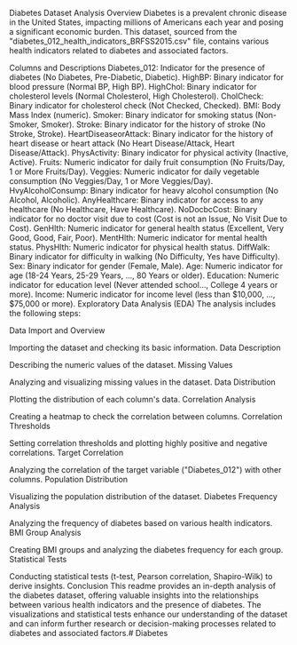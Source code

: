 Diabetes Dataset Analysis
Overview
Diabetes is a prevalent chronic disease in the United States, impacting millions of Americans each year and posing a significant economic burden. This dataset, sourced from the "diabetes_012_health_indicators_BRFSS2015.csv" file, contains various health indicators related to diabetes and associated factors.

Columns and Descriptions
Diabetes_012: Indicator for the presence of diabetes (No Diabetes, Pre-Diabetic, Diabetic).
HighBP: Binary indicator for blood pressure (Normal BP, High BP).
HighChol: Binary indicator for cholesterol levels (Normal Cholesterol, High Cholesterol).
CholCheck: Binary indicator for cholesterol check (Not Checked, Checked).
BMI: Body Mass Index (numeric).
Smoker: Binary indicator for smoking status (Non-Smoker, Smoker).
Stroke: Binary indicator for the history of stroke (No Stroke, Stroke).
HeartDiseaseorAttack: Binary indicator for the history of heart disease or heart attack (No Heart Disease/Attack, Heart Disease/Attack).
PhysActivity: Binary indicator for physical activity (Inactive, Active).
Fruits: Numeric indicator for daily fruit consumption (No Fruits/Day, 1 or More Fruits/Day).
Veggies: Numeric indicator for daily vegetable consumption (No Veggies/Day, 1 or More Veggies/Day).
HvyAlcoholConsump: Binary indicator for heavy alcohol consumption (No Alcohol, Alcoholic).
AnyHealthcare: Binary indicator for access to any healthcare (No Healthcare, Have Healthcare).
NoDocbcCost: Binary indicator for no doctor visit due to cost (Cost is not an Issue, No Visit Due to Cost).
GenHlth: Numeric indicator for general health status (Excellent, Very Good, Good, Fair, Poor).
MentHlth: Numeric indicator for mental health status.
PhysHlth: Numeric indicator for physical health status.
DiffWalk: Binary indicator for difficulty in walking (No Difficulty, Yes have Difficulty).
Sex: Binary indicator for gender (Female, Male).
Age: Numeric indicator for age (18-24 Years, 25-29 Years, ..., 80 Years or older).
Education: Numeric indicator for education level (Never attended school..., College 4 years or more).
Income: Numeric indicator for income level (less than $10,000, ..., $75,000 or more).
Exploratory Data Analysis (EDA)
The analysis includes the following steps:

Data Import and Overview

Importing the dataset and checking its basic information.
Data Description

Describing the numeric values of the dataset.
Missing Values

Analyzing and visualizing missing values in the dataset.
Data Distribution

Plotting the distribution of each column's data.
Correlation Analysis

Creating a heatmap to check the correlation between columns.
Correlation Thresholds

Setting correlation thresholds and plotting highly positive and negative correlations.
Target Correlation

Analyzing the correlation of the target variable ("Diabetes_012") with other columns.
Population Distribution

Visualizing the population distribution of the dataset.
Diabetes Frequency Analysis

Analyzing the frequency of diabetes based on various health indicators.
BMI Group Analysis

Creating BMI groups and analyzing the diabetes frequency for each group.
Statistical Tests

Conducting statistical tests (t-test, Pearson correlation, Shapiro-Wilk) to derive insights.
Conclusion
This readme provides an in-depth analysis of the diabetes dataset, offering valuable insights into the relationships between various health indicators and the presence of diabetes. The visualizations and statistical tests enhance our understanding of the dataset and can inform further research or decision-making processes related to diabetes and associated factors.# Diabetes
